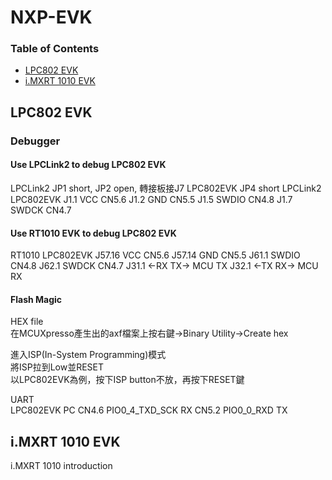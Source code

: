 # NXP-EVK

### Table of Contents

* [LPC802 EVK](#lpc802-evk)
* [i.MXRT 1010 EVK](#imxrt-1010-evk)

## LPC802 EVK

### Debugger
#### Use LPCLink2 to debug LPC802 EVK
LPCLink2  JP1 short, JP2 open, 轉接板接J7
LPC802EVK JP4 short
LPCLink2        LPC802EVK
J1.1    VCC CN5.6
J1.2    GND CN5.5
J1.5    SWDIO   CN4.8
J1.7    SWDCK   CN4.7

#### Use RT1010 EVK to debug LPC802 EVK
RT1010      LPC802EVK
J57.16  VCC CN5.6
J57.14  GND CN5.5
J61.1   SWDIO   CN4.8
J62.1   SWDCK   CN4.7
J31.1   <-RX TX->   MCU TX
J32.1   <-TX RX->   MCU RX

#### Flash Magic
HEX file                
    在MCUXpresso產生出的axf檔案上按右鍵→Binary Utility→Create hex          
                
進入ISP(In-System Programming)模式              
    將ISP拉到Low並RESET         
    以LPC802EVK為例，按下ISP button不放，再按下RESET鍵           
                
UART                
LPC802EVK           PC
CN4.6   PIO0_4_TXD_SCK      RX
CN5.2   PIO0_0_RXD      TX

## i.MXRT 1010 EVK

i.MXRT 1010 introduction

